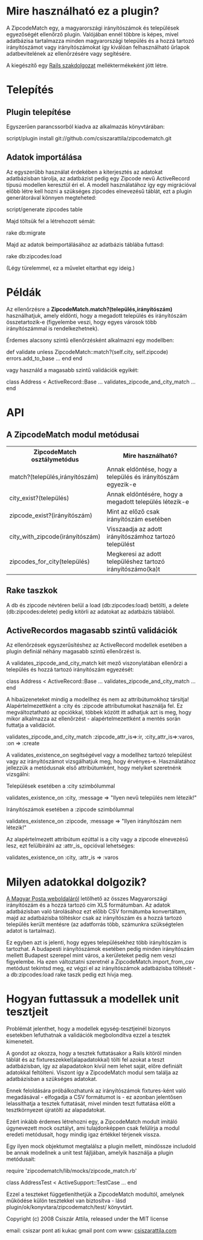 Mire használható ez a plugin?
=============================

A ZipcodeMatch egy, a magyarországi irányítószámok és települések egyezőségét ellenőrző plugin. Valójában ennél többre is képes, mivel adatbázisa tartalmazza minden magyarországi település és a hozzá tartozó irányítószámot vagy irányítószámokat így kiválóan felhasználható űrlapok adatbevitelének az ellenőrzésére vagy segítésére.

A kiegészítő egy [Rails szakdolgozat](http://szakdolgozat.csiszarattila.com) melléktermékeként jött létre.

Telepítés
=========

Plugin telepítése
-----------------
Egyszerűen parancssorból kiadva az alkalmazás könyvtárában:

  script/plugin install git://github.com/csiszarattila/zipcodematch.git

Adatok importálása
------------------
Az egyszerűbb használat érdekében a kiterjesztés az adatokat adatbázisban tárolja, az adatbázist pedig egy Zipcode nevű ActiveRecord típusú modellen keresztül éri el. A modell használatához így egy migrációval előbb létre kell hozni a szükséges zipcodes elnevezésű táblát, ezt a plugin generátorával könnyen megteheted:

  script/generate zipcodes table

Majd töltsük fel a létrehozott sémát:

  rake db:migrate
  
Majd az adatok beimportálásához az adatbázis táblába futtasd:
  
  rake db:zipcodes:load

(Légy türelemmel, ez a művelet eltarthat egy ideig.)

Példák
======
Az ellenőrzésre a __ZipcodeMatch.match?(település,irányítószám)__ használhatjuk, amely eldönti, hogy a megadott település és irányítószám összetartozik-e (figyelembe veszi, hogy egyes városok több irányítószámmal is rendelkezhetnek).

Érdemes alacsony szintű ellenőrzésként alkalmazni egy modellben:

  def validate
  	unless ZipcodeMatch::match?(self.city, self.zipcode)
  		errors.add_to_base ...
  	end
  end

vagy használd a magasabb szintű validációk egyikét:

  class Address < ActiveRecord::Base
    ...
    validates_zipcode_and_city_match
    ...
  end

API
===
A ZipcodeMatch modul metódusai
------------------------------

<table>
  <tr>
    <th>ZipcodeMatch osztálymetódus</th>
    <th>Mire használható?</th>
  </tr>
  <tr>
    <td>match?(település,irányítószám)</td>
    <td>Annak eldöntése, hogy a település és irányítószám egyezik-e</td>
  </tr>
  <tr>
    <td>city_exist?(település)</td>
    <td>Annak eldöntésére, hogy a megadott település létezik-e</td>
  </tr>
  <tr>
    <td>zipcode_exist?(irányítószám)</td>
    <td>Mint az előző csak irányítószám esetében</td>
  </tr>
  <tr>
    <td>city_with_zipcode(irányítószám)</td>
    <td>Visszaadja az adott irányítószámhoz tartozó települést</td>
  </tr>
  <tr>
    <td>zipcodes_for_city(település)</td>
    <td>Megkeresi az adott településhez tartozó irányítószámo(ka)t</td>
  </tr>
</table>

Rake taszkok
------------
A db és zipcode névtéren belül a load (db:zipcodes:load) betölti, a delete (db:zipcodes:delete) pedig kitörli az adatokat az adatbázis táblából.

ActiveRecordos magasabb szintű validációk
-----------------------------------------
Az ellenőrzések egyszerűsítéshez az ActiveRecord modellek esetében a plugin definiál néhány magasabb szintű ellenőrzést is.

A validates_zipcode_and_city_match két mező viszonylatában ellenőrzi a település és hozzá tartozó irányítószám egyezését:
  
  class Address < ActiveRecord::Base
    ...
    validates_zipcode_and_city_match
    ...
  end
  
A hibaüzeneteket mindig a modellhez és nem az attribútumokhoz társítja! Alapértelmezettként a :city és :zipcode attributumokat használja fel. Ez megváltoztatható az opciókkal, többek között itt adhatjuk azt is meg, hogy mikor alkalmazza az ellenőrzést - alapértelmezettként a mentés során futtatja a validációt.

  validates_zipcode_and_city_match :zipcode_attr_is=>:ir, :city_attr_is=>:varos, :on => :create

A validates_existence_on segítségével vagy a modellhez tartozó települést vagy az irányítószámot vizsgálhatjuk meg, hogy érvényes-e. Használatához jellezzük a metódusnak első attribútumként, hogy melyiket szeretnénk vizsgálni:

Települések esetében a :city szimbólummal
  
  validates_existence_on :city, :message => "Ilyen nevű település nem létezik!"
  
Irányítószámok esetében a :zipcode szimbólummal

  validates_existence_on :zipcode, :message => "Ilyen irányítószám nem létezik!"
  
Az alapértelmezett attribútum ezúttal is a city vagy a zipcode elnevezésű lesz, ezt felülbírálni az  :attr_is_ opcióval lehetséges:

  validates_existence_on :city, :attr\_is => :varos

Milyen adatokkal dolgozik?
==========================
[A Magyar Posta weboldaláról](http://www.posta.hu/object.a4c06249-c686-4d95-b333-08b467959979.ivy) letölhető az összes Magyarországi irányítószám és a hozzá tartozó cím XLS formátumban. Az adatok adatbázisban való tárolásához ezt előbb CSV formátumba konvertáltam, majd az adatbázisba töltéskor csak az irányítószám és a hozzá tartozó település került mentésre (az adatforrás több, számunkra szükségtelen adatot is tartalmaz). 

Ez egyben azt is jelenti, hogy egyes településekhez több irányítószám is tartozhat. A budapesti irányítószámok esetében pedig minden irányítószám mellett Budapest szerepel mint város, a kerületeket pedig nem veszi figyelembe. Ha ezen változtatni szeretnél a ZipcodeMatch.import_from_csv metódust tekintsd meg, ez végzi el az irányítószámok adatbázisba töltését - a db:zipcodes:load rake taszk pedig ezt hívja meg.

Hogyan futtassuk a modellek unit tesztjeit
==========================================
Problémát jelenthet, hogy a modellek egység-tesztjeinél bizonyos esetekben lefuthatnak a validációk megbolondítva ezzel a tesztek kimeneteit.

A gondot az okozza, hogy a tesztek futtatásakor a Rails kitöröl minden táblát és az fixtureszekkel(alapadatokkal) tölti fel azokat a teszt adatbázisban, így az alapadatokon kívül nem lehet saját, előre definiált adatokkal feltölteni. Viszont így a ZipcodeMatch modul sem találja az adatbázisban a szükséges adatokat.

Ennek feloldására próbálkozhatunk az irányítószámok fixtures-ként való megadásával - elfogadja a CSV formátumot is - ez azonban jelentősen lelassíthatja a tesztek futtatását, mivel minden teszt futtatása előtt a tesztkörnyezet újratölti az alapadatokat. 

Ezért inkább érdemes létrehozni egy, a ZipcodeMatch modult imitáló úgynevezett mock osztályt, ami tulajdonképpen csak felülírja a modul eredeti metódusait, hogy mindig igaz értékkel térjenek vissza.

Egy ilyen mock objektumot megtalálsz a plugin mellett, mindössze includold be annak modellnek a unit test fájljában, amelyik használja a plugin metódusait:

  require 'zipcodematch/lib/mocks/zipcode_match.rb'

  class AddressTest < ActiveSupport::TestCase
  ...
  end
  
Ezzel a teszteket függetleníthetjük a ZipcodeMatch modultól, amelynek működése külön tesztekkel van biztosítva - lásd plugin/ok/konyvtara/zipcodematch/test/ könyvtárt.

Copyright (c) 2008 Csiszár Attila, released under the MIT license

email: csiszar pont ati kukac gmail pont com
www: [csiszarattila.com](http://csiszarattila.com)
